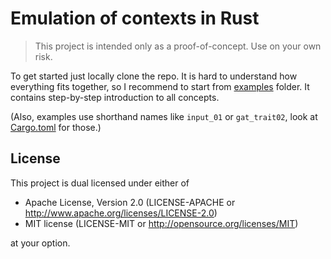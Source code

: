# Emulation of contexts in Rust

> This project is intended only as a proof-of-concept.
> Use on your own risk.

To get started just locally clone the repo.
It is hard to understand how everything fits together, so I recommend to start from [examples](./examples) folder.
It contains step-by-step introduction to all concepts.

(Also, examples use shorthand names like `input_01` or `gat_trait02`,
look at [Cargo.toml](./Cargo.toml) for those.)

## License

This project is dual licensed under either of

* Apache License, Version 2.0 (LICENSE-APACHE or http://www.apache.org/licenses/LICENSE-2.0)
* MIT license (LICENSE-MIT or http://opensource.org/licenses/MIT)

at your option.
